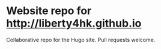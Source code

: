 # Website repo for http://liberty4hk.github.io
Collaborative repo for the Hugo site. Pull requests welcome.
